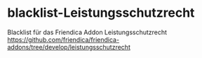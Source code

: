 # blacklist-Leistungsschutzrecht
Blacklist für das Friendica Addon Leistungsschutzrecht https://github.com/friendica/friendica-addons/tree/develop/leistungsschutzrecht
